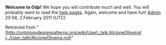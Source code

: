 __Welcome to _Odp_!__ We hope you will contribute much and well. 
You will probably want to read the [help pages](http://ontologydesignpatterns.org/wiki/Help:Contents "Help:Contents"). Again, welcome and have fun! [Admin](../User/ValentinaPresutti.md "User:ValentinaPresutti") 20:58, 2 February 2011 (UTC)





Retrieved from "[http://ontologydesignpatterns.org/wiki/User\_talk:AlcioneOliveira](../User_talk/AlcioneOliveira.md)"
